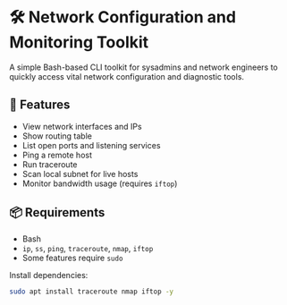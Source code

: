 # 🛠️ Network Configuration and Monitoring Toolkit

A simple Bash-based CLI toolkit for sysadmins and network engineers to quickly access vital network configuration and diagnostic tools.

## 🔧 Features

- View network interfaces and IPs
- Show routing table
- List open ports and listening services
- Ping a remote host
- Run traceroute
- Scan local subnet for live hosts
- Monitor bandwidth usage (requires `iftop`)

## 📦 Requirements

- Bash
- `ip`, `ss`, `ping`, `traceroute`, `nmap`, `iftop`
- Some features require `sudo`

Install dependencies:
```bash
sudo apt install traceroute nmap iftop -y
